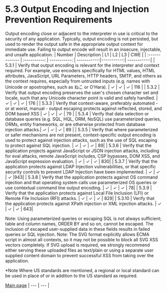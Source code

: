 # 5.3 Output Encoding and Injection Prevention Requirements

Output encoding close or adjacent to the interpreter in use is critical to the security of any application. Typically, output encoding is not persisted, but used to render the output safe in the appropriate output context for immediate use. Failing to output encode will result in an insecure, injectable, and unsafe application. 
| Number       | Description     | L1    		| L2         | L3 		   | CWE		|
| :------------- | :----------: | -----------: | -----------:|-----------:| -----------:|
| 5.3.1 | Verify that output encoding is relevant for the interpreter and context required. For example, use encoders specifically for HTML values, HTML attributes, JavaScript, URL Parameters, HTTP headers, SMTP, and others as the context requires, especially from untrusted inputs (e.g. names with Unicode or apostrophes, such as ねこ or O'Hara). | ✓	 | ✓   | ✓   | 116 |
| 5.3.2 | Verify that output encoding preserves the user's chosen character set and locale, such that any Unicode character point is valid and safely handled.  | ✓ 	 | ✓   | ✓   | 176 |
| 5.3.3 | Verify that context-aware, preferably automated - or at worst, manual - output escaping protects against reflected, stored, and DOM based XSS | ✓	 | ✓   | ✓   | 79 |
| 5.3.4 | Verify that data selection or database queries (e.g. SQL, HQL, ORM, NoSQL) use parameterized queries, ORMs, entity frameworks, or are otherwise protected from database injection attacks.| ✓ 	 | ✓   | ✓   | 89 |
| 5.3.5 | Verify that where parameterized or safer mechanisms are not present, context-specific output encoding is used to protect against injection attacks, such as the use of SQL escaping to protect against SQL injection. | ✓  | ✓   | ✓   | 89|
| 5.3.6 | Verify that the application projects against JavaScript or JSON injection attacks, including for eval attacks, remote JavaScript includes, CSP bypasses, DOM XSS, and JavaScript expression evaluation. | ✓  | ✓   | ✓   | 830|
| 5.3.7 | Verify that the application protects against LDAP Injection vulnerabilities, or that specific security controls to prevent LDAP Injection have been implemented. | ✓  | ✓   | ✓   |943|
| 5.3.8 | Verify that the application protects against OS command injection and that operating system calls use parameterized OS queries or use contextual command line output encoding. | ✓  | ✓   | ✓   | 78|
| 5.3.9 | Verify that the application protects against Local File Inclusion (LFI) or Remote File Inclusion (RFI) attacks. | ✓  | ✓   | ✓   | 829|
| 5.3.10 | Verify that the application protects against XPath injection or XML injection attacks.  | ✓  | ✓   | ✓   | 643|


Note: Using parameterized queries or escaping SQL is not always sufficient; table and column names, ORDER BY and so on, cannot be escaped. The inclusion of escaped user-supplied data in these fields results in failed queries or SQL injection.
Note: The SVG format explicitly allows ECMA script in almost all contexts, so it may not be possible to block all SVG XSS vectors completely. If SVG upload is required, we strongly recommend either serving these uploaded files as text/plain or using a separate user supplied content domain to prevent successful XSS from taking over the application.

*Note
Where US standards are mentioned, a regional or local standard can be used in place of or in addition to the US standard as required.

[Main page](../README.md) 
| --- | --- |
